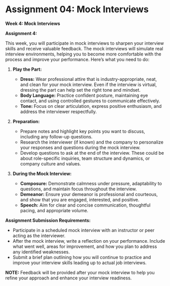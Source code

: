 # Assignment 04: Mock Interviews

<p><strong>Week 4: Mock Interviews</strong></p>
<p><strong>Assignment 4:</strong></p>
<p>This week, you will participate in mock interviews to sharpen your interview skills and receive valuable feedback. The mock interviews will simulate real interview environments, helping you to become more comfortable with the process and improve your performance. Here’s what you need to do:</p>
<ol>
<li>
<p><strong>Play the Part:</strong></p>
<ul>
<li><strong>Dress:</strong> Wear professional attire that is industry-appropriate, neat, and clean for your mock interview. Even if the interview is virtual, dressing the part can help set the right tone and mindset.</li>
<li><strong>Body Language:</strong> Practice confident posture, maintaining eye contact, and using controlled gestures to communicate effectively.</li>
<li><strong>Tone:</strong> Focus on clear articulation, express positive enthusiasm, and address the interviewer respectfully.</li>
</ul>
</li>
<li>
<p><strong>Preparation:</strong></p>
<ul>
<li>Prepare notes and highlight key points you want to discuss, including any follow-up questions.</li>
<li>Research the interviewer (if known) and the company to personalize your responses and questions during the mock interview.</li>
<li>Develop questions to ask at the end of the interview. These could be about role-specific inquiries, team structure and dynamics, or company culture and values.</li>
</ul>
</li>
<li>
<p><strong>During the Mock Interview:</strong></p>
<ul>
<li><strong>Composure:</strong> Demonstrate calmness under pressure, adaptability to questions, and maintain focus throughout the interview.</li>
<li><strong>Demeanor:</strong> Ensure your demeanor is professional and courteous, and show that you are engaged, interested, and positive.</li>
<li><strong>Speech:</strong> Aim for clear and concise communication, thoughtful pacing, and appropriate volume.</li>
</ul>
</li>
</ol>
<p><strong>Assignment Submission Requirements:</strong></p>
<ul>
<li>Participate in a scheduled mock interview with an instructor or peer acting as the interviewer.</li>
<li>After the mock interview, write a reflection on your performance. Include what went well, areas for improvement, and how you plan to address any identified weaknesses.</li>
<li>Submit a brief plan outlining how you will continue to practice and improve your interview skills leading up to actual job interviews.</li>
</ul>
<p><strong>NOTE:</strong> Feedback will be provided after your mock interview to help you refine your approach and enhance your interview readiness.</p>